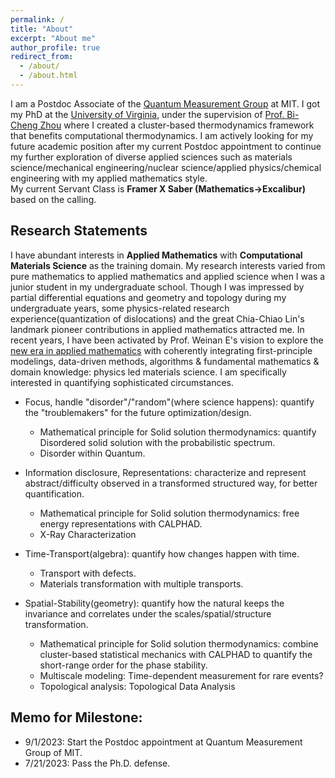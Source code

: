 ```yaml
---
permalink: /
title: "About"
excerpt: "About me"
author_profile: true
redirect_from: 
  - /about/
  - /about.html
---
```


I am a Postdoc Associate of the [Quantum Measurement Group](qm.mit.edu) at MIT. I got my PhD at the [University of Virginia](http://www.virginia.edu/), under the supervision of [Prof. Bi-Cheng Zhou](https://engineering.virginia.edu/zhou-group) where I created a cluster-based thermodynamics framework that benefits computational thermodynamics. I am actively looking for my future academic position after my current Postdoc appointment to continue my further exploration of diverse applied sciences such as materials science/mechanical engineering/nuclear science/applied physics/chemical engineering with my applied mathematics style.  
My current Servant Class is **Framer X Saber (Mathematics->Excalibur)** based on the calling.

Research Statements
---
I have abundant interests in **Applied Mathematics** with **Computational Materials Science** as the training domain. My research interests varied from pure mathematics to applied mathematics and applied science when I was a junior student in my undergraduate school. Though I was impressed by partial differential equations and geometry and topology during my undergraduate years, some physics-related research experience(quantization of dislocations) and the great Chia-Chiao Lin's landmark pioneer contributions in applied mathematics attracted me. In recent years, I have been activated by Prof. Weinan E's vision to explore the [new era in applied mathematics](https://www.ams.org/notices/202104/rnoti-p565.pdf) with coherently integrating first-principle modelings, data-driven methods, algorithms & fundamental mathematics & domain knowledge: physics led materials science. I am specifically interested in quantifying sophisticated circumstances.



* Focus, handle "disorder"/"random"(where science happens): quantify the "troublemakers" for the future optimization/design.
  * Mathematical principle for Solid solution thermodynamics: quantify Disordered solid solution with the probabilistic spectrum.
  * Disorder within Quantum.

* Information disclosure, Representations: characterize and represent abstract/difficulty observed in a transformed structured way, for better quantification.
  * Mathematical principle for Solid solution thermodynamics: free energy representations with CALPHAD.
  * X-Ray Characterization

* Time-Transport(algebra): quantify how changes happen with time.
  * Transport with defects.
  * Materials transformation with multiple transports.

* Spatial-Stability(geometry): quantify how the natural keeps the invariance and correlates under the scales/spatial/structure transformation.
  * Mathematical principle for Solid solution thermodynamics: combine cluster-based statistical mechanics with CALPHAD to quantify the short-range order for the phase stability.
  * Multiscale modeling: Time-dependent measurement for rare events?
  * Topological analysis: Topological Data Analysis






Memo for Milestone:
---
* 9/1/2023: Start the Postdoc appointment at Quantum Measurement Group of MIT.
* 7/21/2023: Pass the Ph.D. defense.




